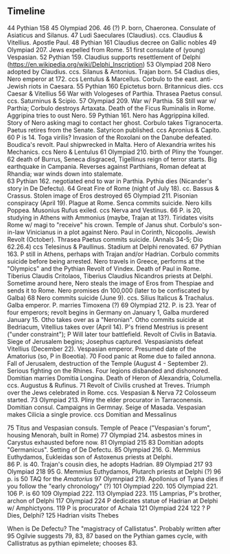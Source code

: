 Timeline
--------
44 Pythian 158
45 Olympiad 206.
46 (?)  P. born, Chaeronea.  Consulate of Asiaticus and Silanus.
47 Ludi Saeculares (Claudius). ccs. Claudius & Vitellius.  Apostle Paul.
48 Pythian 161 Claudius decree on Gallic nobles
49 Olympiad 207. Jews expelled from Rome. 
51 first consulate of (young) Vespasian. 
52 Pythian 159. Claudius supports resettlement of Delphi (https://en.wikipedia.org/wiki/Delphi_Inscription)
53 Olympiad 208 Nero adopted by Claudius. ccs. Silanus & Antonius. Trajan born.
54 Cladius dies, Nero emperor at 172.  ccs Lentulus & Marcellus. Corbulo to the east. anti-Jewish riots in Caesara.
55 Pythian 160 Epictetus born. Britannicus dies. ccs Caesar & Vitellius
56 War with Vologeses of Parthia. Thrasea Paetus consul.  ccs. Saturninus & Scipio.
57 Olympiad 209. War w/ Parthia.
58 Still war w/ Parthia; Corbulo destroys Artaxata. Death of the Ficus Ruminalis in Rome. Aggripina tries to oust Nero. 
59 Pythian 161. Nero has Aggrippina killed. Story of Nero asking magi to contact her ghost.  Corbulo takes Tigranocerta. Paetus retires from the Senate. Satyricon published. ccs Apronius & Capito.
60 P is 14. Toga virilis?  Invasion of the Roxolani on the Danube defeated. Boudica's revolt. Paul shipwrecked in Malta.  Hero of Alexandria writes his Mechanics. ccs Nero & Lentulus
61 Olympiad 210. birth of Pliny the Younger. 
62 death of Burrus, Seneca disgraced, Tigellinus reign of terror starts. Big earthquake in Campania. Reverses against Parthians, Roman defeat at Rhandia; war winds down into stalemate.  
63 Pythian 162. negotiated end to war in Parthia.  Pythia dies (Nicander's story in De Defectu). 
64 Great Fire of Rome (night of July 18). cc. Bassus & Crassus. Stolen image of Eros destroyed
65 Olympiad 211. Pisonian conspiracy (April 19).  Plague at Rome. Senca commits suicide. Nero kills Poppea. Musonius Rufus exiled. ccs Nerva and Vestinus.
66 P. is 20, studying in Athens with Ammonius (maybe, Trajan at 13?). Tiridates visits Rome w/ magi to "receive" his crown. Temple of Janus shut. Corbulo's son-in-law Vinicianus in a plot against Nero. Paul in Corinth, Nicopolis. Jewish Revolt (October). Thrasea Paetus commits suicide. (Annals 34-5; Dio 62.26.4) ccs Telesinus & Paullinus. Stadium at Delphi renovated.
67 Pythian 163. P still in Athens, perhaps with Trajan and/or Hadrian. Corbulo commits suicide before being arrested.  Nero travels in Greece, performs at the "Olympics" and the Pythian Revolt of Vindex. Death of Paul in Rome.  Tiberius Claudis Critolaos, Tiberius Claudius Nicandros priests at Delphi. Sometime around here, Nero steals the image of Eros from Thespiae and sends it to Rome.  Nero promises dn 100,000 (later to be confiscated by Galba)
68 Nero commits suicide (June 9). ccs. Silius Italicus & Trachalus. Galba emperor.  P. marries Timoxena (?)
69 Olympiad 212. P. is 23.  Year of four emperors; revolt begins in Germany on January 1, Galba murdered January 15. Otho takes over as a "Neronian". Otho commits suicide at Bedriacum, Vitellius takes over (April 14). P's friend Mestrius is present ("under constraint"); P Will later tour battlefield.   Revolt of Civlis in Batavia. Siege of Jerusalem begins; Josephus captured. Vespasianists defeat Vitellius (December 22). Vespasian emperor.  Presumed date of the Amatorius (so, P in Boeotia). 
70 Food panic at Rome due to failed annona. Fall of Jerusalem, destruction of the Temple (August 4 - September 2).  Serious fighting on the Rhines. Four legions disbanded and dishonored. Domitian marries Domitia Longina. Death of Heron of Alexandria, Columella. ccs. Augustus & Rufinus. 
71 Revolt of Civilis crushed at Treves. Triumph over the Jews celebrated in Rome. ccs. Vespasian & Nerva
72 Colosseum started. 
73 Olympiad 213. Pliny the elder procurator in Tarraconensis. Domitian consul. Campaigns in Germnay. Seige of Masada. Vespasian makes Cilicia a single provice. ccs Domitian and Messalinus

75 Titus and Vespasian consuls. Temple of Peace ("Vespasian's forum", housing Menorah, built in Rome)
77 Olympiad 214.  asbestos mines in Carystus exhausted before now.
81 Olympiad 215
83 Domitian adopts "Germanicus".  Setting of De Defectu. 
85 Olympiad 216. G. Memmius Euthydamos, Eukleidas son of Astoxenus priests at Delphi.  
86 P. is 40. Trajan's cousin dies, he adopts Hadrian.
89 Olympiad 217
93 Olympiad 218
95 G. Memmius Euthydamos, Plutarch priests at Delphi (?)
96 p. is 50 TAQ for the _Amatorius_
97 Olymnpiad 219. Apollonius of Tyana dies if you follow the "early chronology" (?)
101 Olympiad 220.
105 Olympiad 221.
106 P. is 60
109 Olympiad 222.
113 Olympiad 223. 
115 Lamprias, P's brother, archon of Delphi
117 Olympiad 224 P dedicates statue of Hadrian at Delphi w/ Amphictyons.
119 P is procurator of Achaia
121 Olympiad 224
122 ? P Dies, Delphi?
125 Hadrian visits Thebes


When is De Defectu? The "magistracy of Callistatus". Probably written after 95 Ogilvie suggests 79, 83, 87 based on the Pythian games cycle, with Callistratus as pythian epimelete; chooses 83. 